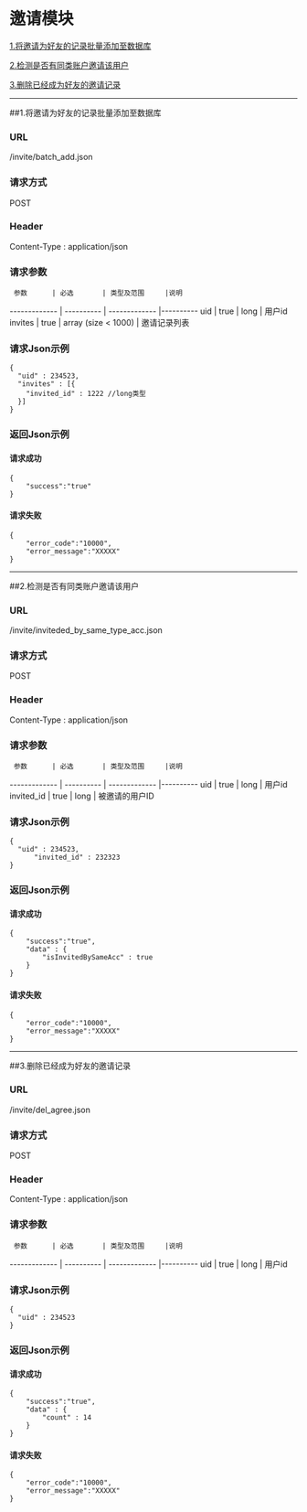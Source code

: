 # 邀请模块 

[1.将邀请为好友的记录批量添加至数据库](#1)

[2.检测是否有同类账户邀请该用户](#2)

[3.删除已经成为好友的邀请记录](#3)

---
##<a id="1">1.将邀请为好友的记录批量添加至数据库</a>

### URL
/invite/batch_add.json

### 请求方式
POST

### Header
Content-Type : application/json

### 请求参数
     参数      | 必选 	    | 类型及范围     |说明
-------------  | ---------- | -------------  |---------- 
uid            | true	    | long          | 用户id
invites        | true	    | array (size < 1000)        | 邀请记录列表 

### 请求Json示例
	{ 
	  "uid" : 234523,
	  "invites" : [{
	    "invited_id" : 1222 //long类型
	  }]
	}

### 返回Json示例
#### 请求成功
	{
		"success":"true"
	}

#### 请求失败
	{
		"error_code":"10000",
		"error_message":"XXXXX"
	}

---
##<a id="2">2.检测是否有同类账户邀请该用户</a>

### URL
/invite/inviteded_by_same_type_acc.json

### 请求方式
POST

### Header
Content-Type : application/json

### 请求参数
     参数      | 必选 	    | 类型及范围     |说明
-------------  | ---------- | -------------  |---------- 
uid            | true	    | long          | 用户id
invited_id     | true	    | long          | 被邀请的用户ID 

### 请求Json示例
	{ 
	  "uid" : 234523,
          "invited_id" : 232323
	}

### 返回Json示例
#### 请求成功
	{
		"success":"true",
		"data" : {
			"isInvitedBySameAcc" : true
		}
	}

#### 请求失败
	{
		"error_code":"10000",
		"error_message":"XXXXX"
	}

---
##<a id="3">3.删除已经成为好友的邀请记录</a>

### URL
/invite/del_agree.json

### 请求方式
POST

### Header
Content-Type : application/json

### 请求参数
     参数      | 必选 	    | 类型及范围     |说明
-------------  | ---------- | -------------  |---------- 
uid            | true	    | long          | 用户id

### 请求Json示例
	{ 
	  "uid" : 234523
	}

### 返回Json示例
#### 请求成功
	{
		"success":"true",
		"data" : {
			"count" : 14
		}
	}

#### 请求失败
	{
		"error_code":"10000",
		"error_message":"XXXXX"
	}
